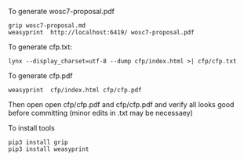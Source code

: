 
To generate wosc7-proposal.pdf

```
grip wosc7-proposal.md
weasyprint  http://localhost:6419/ wosc7-proposal.pdf
```


To generate cfp.txt:

```
lynx --display_charset=utf-8 --dump cfp/index.html >| cfp/cfp.txt
```

To generate cfp.pdf

```
weasyprint  cfp/index.html cfp/cfp.pdf
```

Then open open cfp/cfp.pdf and cfp/cfp.pdf and verify all looks good before committing 
(minor edits in .txt may be necessaey)

To install tools

```
pip3 install grip
pip3 install weasyprint
```

